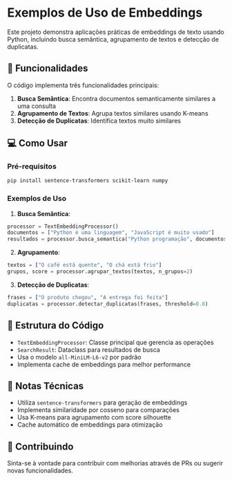 # Exemplos de Uso de Embeddings

Este projeto demonstra aplicações práticas de embeddings de texto usando Python, incluindo busca semântica, agrupamento de textos e detecção de duplicatas.

## 🚀 Funcionalidades

O código implementa três funcionalidades principais:

1. **Busca Semântica**: Encontra documentos semanticamente similares a uma consulta
2. **Agrupamento de Textos**: Agrupa textos similares usando K-means
3. **Detecção de Duplicatas**: Identifica textos muito similares

## 💻 Como Usar

### Pré-requisitos

```bash
pip install sentence-transformers scikit-learn numpy
```

### Exemplos de Uso

1. **Busca Semântica**:
```python
processor = TextEmbeddingProcessor()
documentos = ["Python é uma linguagem", "JavaScript é muito usado"]
resultados = processor.busca_semantica("Python programação", documentos)
```

2. **Agrupamento**:
```python
textos = ["O café está quente", "O chá está frio"]
grupos, score = processor.agrupar_textos(textos, n_grupos=2)
```

3. **Detecção de Duplicatas**:
```python
frases = ["O produto chegou", "A entrega foi feita"]
duplicatas = processor.detectar_duplicatas(frases, threshold=0.8)
```

## 🔧 Estrutura do Código

- `TextEmbeddingProcessor`: Classe principal que gerencia as operações
- `SearchResult`: Dataclass para resultados de busca
- Usa o modelo `all-MiniLM-L6-v2` por padrão
- Implementa cache de embeddings para melhor performance

## 📝 Notas Técnicas

- Utiliza `sentence-transformers` para geração de embeddings
- Implementa similaridade por cosseno para comparações
- Usa K-means para agrupamento com score silhouette
- Cache automático de embeddings para otimização

## 🤝 Contribuindo

Sinta-se à vontade para contribuir com melhorias através de PRs ou sugerir novas funcionalidades.
